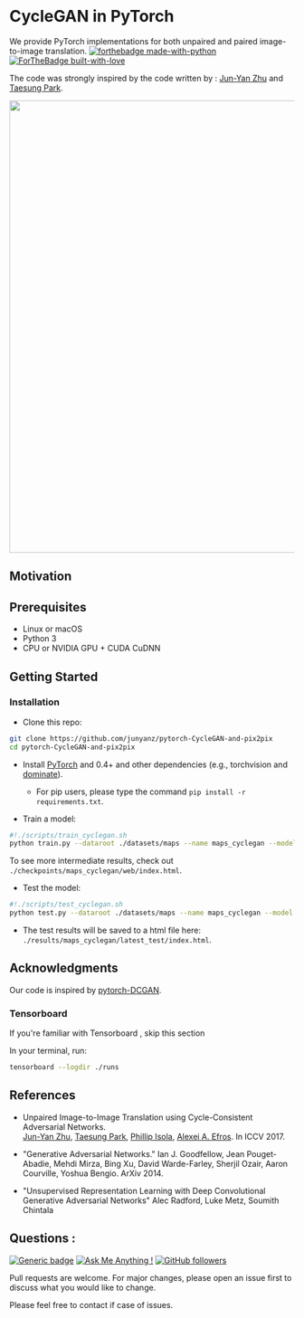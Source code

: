 
<br><br><br>

# CycleGAN in PyTorch
We provide PyTorch implementations for both unpaired and paired image-to-image translation.
[![forthebadge made-with-python](http://ForTheBadge.com/images/badges/made-with-python.svg)](https://www.python.org/)
[![ForTheBadge built-with-love](http://ForTheBadge.com/images/badges/built-with-love.svg)](https://GitHub.com/Naereen/)

The code was strongly inspired by the code written by : [Jun-Yan Zhu](https://github.com/junyanz) and [Taesung Park](https://github.com/taesung).


<img src="https://github.com/AissamDjahnine/cycle/blob/master/imgs/head.jpg" width="800"/>



## Motivation


## Prerequisites
- Linux or macOS
- Python 3
- CPU or NVIDIA GPU + CUDA CuDNN

## Getting Started
### Installation

- Clone this repo:
```bash
git clone https://github.com/junyanz/pytorch-CycleGAN-and-pix2pix
cd pytorch-CycleGAN-and-pix2pix
```

- Install [PyTorch](http://pytorch.org) and 0.4+ and other dependencies (e.g., torchvision and [dominate](https://github.com/Knio/dominate)).
  - For pip users, please type the command `pip install -r requirements.txt`.
  
  
- Train a model:
```bash
#!./scripts/train_cyclegan.sh
python train.py --dataroot ./datasets/maps --name maps_cyclegan --model cycle_gan
```
To see more intermediate results, check out `./checkpoints/maps_cyclegan/web/index.html`.
- Test the model:
```bash
#!./scripts/test_cyclegan.sh
python test.py --dataroot ./datasets/maps --name maps_cyclegan --model cycle_gan
```
- The test results will be saved to a html file here: `./results/maps_cyclegan/latest_test/index.html`.



## Acknowledgments
Our code is inspired by [pytorch-DCGAN](https://github.com/pytorch/examples/tree/master/dcgan).

### Tensorboard 

If you're familiar with Tensorboard , skip this section 

In your terminal, run:

```bash
tensorboard --logdir ./runs
```

## References 

* Unpaired Image-to-Image Translation using Cycle-Consistent Adversarial Networks.<br>
[Jun-Yan Zhu](https://people.eecs.berkeley.edu/~junyanz/)\,  [Taesung Park](https://taesung.me/)\, [Phillip Isola](https://people.eecs.berkeley.edu/~isola/), [Alexei A. Efros](https://people.eecs.berkeley.edu/~efros). In ICCV 2017.

* "Generative Adversarial Networks." Ian J. Goodfellow, Jean Pouget-Abadie, Mehdi Mirza, Bing Xu, David Warde-Farley, Sherjil Ozair, Aaron Courville, Yoshua Bengio. ArXiv 2014.

* "Unsupervised Representation Learning with Deep Convolutional Generative Adversarial Networks" Alec Radford, Luke Metz, Soumith Chintala

## Questions :
[![Generic badge](https://img.shields.io/badge/TEST-VERSION-RED.svg)](https://github.com/AissamDjahnine)
[![Ask Me Anything !](https://img.shields.io/badge/Ask%20me-anything-1abc9c.svg)](https://github.com/AissamDjahnine)
[![GitHub followers](https://img.shields.io/github/followers/Naereen.svg?style=social&label=Follow&maxAge=2592000)](https://github.com/AissamDjahnine?tab=followers)

Pull requests are welcome. For major changes, please open an issue first to discuss what you would like to change.

Please feel free to contact if case of issues.

